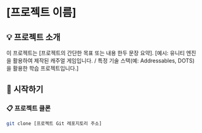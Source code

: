 # [프로젝트 이름]

## 💡 프로젝트 소개
이 프로젝트는 [프로젝트의 간단한 목표 또는 내용 한두 문장 요약].
[예시: 유니티 엔진을 활용하여 제작된 캐주얼 게임입니다. / 특정 기술 스택(예: Addressables, DOTS)을 활용한 학습 프로젝트입니다.]

## 🚀 시작하기

### 📋 프로젝트 클론
```bash
git clone [프로젝트 Git 레포지토리 주소]